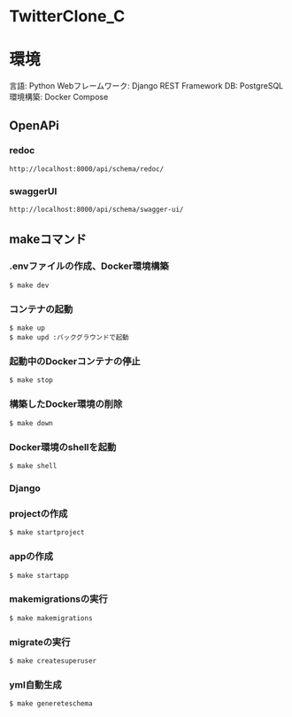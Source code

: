 # TwitterClone_C

# 環境
言語: Python
Webフレームワーク: Django REST Framework
DB: PostgreSQL
環境構築: Docker Compose

## OpenAPi
### redoc
```
http://localhost:8000/api/schema/redoc/
```
### swaggerUI
```
http://localhost:8000/api/schema/swagger-ui/
```

## makeコマンド
### .envファイルの作成、Docker環境構築
```
$ make dev
```
### コンテナの起動
```
$ make up
$ make upd :バックグラウンドで起動
```
### 起動中のDockerコンテナの停止
```
$ make stop
```
### 構築したDocker環境の削除
```
$ make down
```
### Docker環境のshellを起動
```
$ make shell
```
### Django
### projectの作成
```
$ make startproject
```
### appの作成
```
$ make startapp
```
### makemigrationsの実行
```
$ make makemigrations
```
### migrateの実行
```
$ make createsuperuser
```
### yml自動生成
```
$ make genereteschema
```
